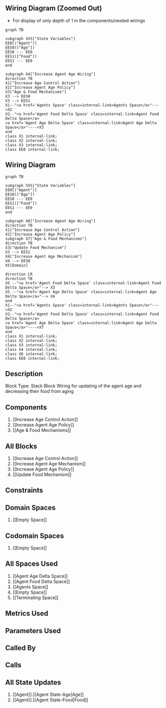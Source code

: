 ## Wiring Diagram (Zoomed Out)

- For display of only depth of 1 in the components/nested wirings
```mermaid
graph TB

subgraph SVS["State Variables"]
EE0[("Agent")]
EES0(["Age"])
EES0 --- EE0
EES1(["Food"])
EES1 --- EE0
end

subgraph X4["Increase Agent Age Wiring"]
direction TB
X1["Increase Age Control Action"]
X2["Increase Agent Age Policy"]
X3["Age & Food Mechanisms"]
X3 --> EES0
X3 --> EES1
X1--"<a href='Agents Space' class=internal-link>Agents Space</a>"--->X2
X2--"<a href='Agent Food Delta Space' class=internal-link>Agent Food Delta Space</a>
<a href='Agent Age Delta Space' class=internal-link>Agent Age Delta Space</a>"---->X3
end
class X1 internal-link;
class X2 internal-link;
class X3 internal-link;
class EE0 internal-link;

```

## Wiring Diagram

```mermaid
graph TB

subgraph SVS["State Variables"]
EE0[("Agent")]
EES0(["Age"])
EES0 --- EE0
EES1(["Food"])
EES1 --- EE0
end

subgraph X8["Increase Agent Age Wiring"]
direction TB
X1["Increase Age Control Action"]
X2["Increase Agent Age Policy"]
subgraph X7["Age & Food Mechanisms"]
direction TB
X3["Update Food Mechanism"]
X3 --> EES1
X4["Increase Agent Age Mechanism"]
X4 --> EES0
X5[Domain]

direction LR
direction TB
X5 --"<a href='Agent Food Delta Space' class=internal-link>Agent Food Delta Space</a>"--> X3
X5 --"<a href='Agent Age Delta Space' class=internal-link>Agent Age Delta Space</a>"--> X4
end
X1--"<a href='Agents Space' class=internal-link>Agents Space</a>"--->X2
X2--"<a href='Agent Food Delta Space' class=internal-link>Agent Food Delta Space</a>
<a href='Agent Age Delta Space' class=internal-link>Agent Age Delta Space</a>"---->X7
end
class X1 internal-link;
class X2 internal-link;
class X3 internal-link;
class X4 internal-link;
class X6 internal-link;
class EE0 internal-link;

```

## Description

Block Type: Stack Block
Wiring for updating of the agent age and decreasing their food from aging
## Components
1. [[Increase Age Control Action]]
2. [[Increase Agent Age Policy]]
3. [[Age & Food Mechanisms]]

## All Blocks
1. [[Increase Age Control Action]]
2. [[Increase Agent Age Mechanism]]
3. [[Increase Agent Age Policy]]
4. [[Update Food Mechanism]]

## Constraints

## Domain Spaces
1. [[Empty Space]]

## Codomain Spaces
1. [[Empty Space]]

## All Spaces Used
1. [[Agent Age Delta Space]]
2. [[Agent Food Delta Space]]
3. [[Agents Space]]
4. [[Empty Space]]
5. [[Terminating Space]]

## Metrics Used

## Parameters Used

## Called By

## Calls

## All State Updates
1. [[Agent]].[[Agent State-Age|Age]]
2. [[Agent]].[[Agent State-Food|Food]]

